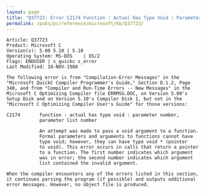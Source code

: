 ```yaml
---
layout: page
title: "Q37723: Error C2174 Function : Actual Has Type Void : Parameter..."
permalink: /pubs/pc/reference/microsoft/kb/Q37723/
---
```


	Article: Q37723
	Product: Microsoft C
	Version(s): 5.00 5.10 | 5.10
	Operating System: MS-DOS    | OS/2
	Flags: ENDUSER | s_quickc s_error
	Last Modified: 14-NOV-1988
	
	The following error is from "Compilation-Error Messages" in the
	"Microsoft QuickC Compiler Programmer's Guide," Section D.1.2, Page
	340, and from "Compiler and Run-Time Errors -- New Messages" in the
	Microsoft C Optimizing Compiler file ERRMSG.DOC, on Version 5.00's
	Setup Disk and on Version 5.10's Compiler Disk 1, but not in the
	"Microsoft C Optimizing Compiler User's Guide" for those versions:
	
	C2174       function : actual has type void : parameter number,
	            parameter list number
	
	            An attempt was made to pass a void argument to a function.
	            Formal parameters and arguments to functions cannot have
	            type void; however, they can have type void * (pointer
	            to void). This error occurs in calls that return a pointer
	            to a function. The first number indicates which argument
	            was in error; the second number indicates which argument
	            list contained the invalid argument.
	
	When the compiler encounters any of the errors listed in this section,
	it continues parsing the program (if possible) and outputs additional
	error messages. However, no object file is produced.
